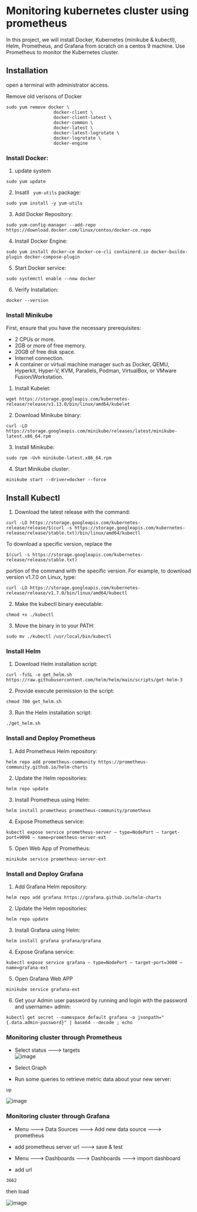 # Monitoring kubernetes cluster using prometheus 

In this project, we will install Docker, Kubernetes (minikube & kubectl), Helm, Prometheus, and Grafana from scratch on a centos 9 machine. 
Use Prometheus to monitor the Kubernetes cluster.

## Installation

open a terminal with administrator access.

Remove old verisons of Docker 

```
sudo yum remove docker \
                  docker-client \
                  docker-client-latest \
                  docker-common \
                  docker-latest \
                  docker-latest-logrotate \
                  docker-logrotate \
                  docker-engine
```

### Install Docker:  

1. update system
   
```
sudo yum update

```
2. Insatll ` yum-utils` package: 

```
sudo yum install -y yum-utils
```
3. Add Docker Repository:

```
sudo yum-config-manager --add-repo https://download.docker.com/linux/centos/docker-ce.repo
```
4. Install Docker Engine:

```
sudo yum install docker-ce docker-ce-cli containerd.io docker-buildx-plugin docker-compose-plugin
```
5. Start Docker service:

```
sudo systemctl enable --now docker
```
6. Verify Installation:
   
```
docker --version
```

### Install Minikube

First, ensure that you have the necessary prerequisites:

- 2 CPUs or more.
- 2GB or more of free memory.
- 20GB of free disk space.
- Internet connection.
- A container or virtual machine manager such as Docker, QEMU, Hyperkit, Hyper-V, KVM, Parallels, Podman, VirtualBox, or VMware Fusion/Workstation.  

1. Install Kubelet:

```
wget https://storage.googleapis.com/kubernetes-release/release/v1.13.0/bin/linux/amd64/kubelet
```
2. Download Minikube binary:

```
curl -LO https://storage.googleapis.com/minikube/releases/latest/minikube-latest.x86_64.rpm
```
3. Install Minikube:

```
sudo rpm -Uvh minikube-latest.x86_64.rpm
```
4. Start Minikube cluster:

```
minikube start --driver=docker --force
```
## Install Kubectl   

1. Download the latest release with the command:

```
curl -LO https://storage.googleapis.com/kubernetes-release/release/$(curl -s https://storage.googleapis.com/kubernetes-release/release/stable.txt)/bin/linux/amd64/kubectl
```
To download a specific version, replace the

```
$(curl -s https://storage.googleapis.com/kubernetes-release/release/stable.txt)
```
portion of the command with the specific version.
For example, to download version v1.7.0 on Linux, type:
```
curl -LO https://storage.googleapis.com/kubernetes-release/release/v1.7.0/bin/linux/amd64/kubectl
```
2. Make the kubectl binary executable:

```
chmod +x ./kubectl
```   
3. Move the binary in to your PATH:

```
sudo mv ./kubectl /usr/local/bin/kubectl
```
### Install Helm

1. Download Helm installation script:

```
curl -fsSL -o get_helm.sh https://raw.githubusercontent.com/helm/helm/main/scripts/get-helm-3
```
2. Provide execute permission to the script:

```
chmod 700 get_helm.sh
```
3. Run the Helm installation script:

```
./get_helm.sh
```

### Install and Deploy Prometheus

1. Add Prometheus Helm repository:

```
helm repo add prometheus-community https://prometheus-community.github.io/helm-charts
```
2. Update the Helm repositories:

```
helm repo update
```
3. Install Prometheus using Helm:

```
helm install prometheus prometheus-community/prometheus
```
4. Expose Prometheus service:

```
kubectl expose service prometheus-server — type=NodePort — target-port=9090 — name=prometheus-server-ext
```
5. Open Web App of Prometheus:

```
minikube service prometheus-server-ext
```


### Install and Deploy Grafana

1. Add Grafana Helm repository:

```
helm repo add grafana https://grafana.github.io/helm-charts
```
2. Update the Helm repositories:

```
helm repo update
```
3. Install Grafana using Helm: 

```
helm install grafana grafana/grafana
```
4. Expose Grafana service:

```
kubectl expose service grafana — type=NodePort — target-port=3000 — name=grafana-ext
```
5. Open Grafana Web APP

```
minikube service grafana-ext
```
6. Get your Admin user password by running and login with the password and username= admin:

```
kubectl get secret --namespace default grafana -o jsonpath="{.data.admin-password}" | base64 --decode ; echo

```

### Monitoring cluster through Prometheus

- Select status ---> targets  
![image](https://github.com/nourmohamed99/Monitoring-k8s-prometheus/assets/88977873/b7df6078-f6dd-4010-b4d4-cf44df32160b)

- Select Graph
- Run some queries to retrieve metric data about your new server:
```
up
``` 
![image](https://github.com/nourmohamed99/Monitoring-k8s-prometheus/assets/88977873/84665833-7e74-45e1-b3ea-42141dcf92e2)

### Monitoring cluster through Grafana


- Menu ---> Data Sources ---> Add new data source ---> prometheus
-  add prometheus server url ---> save & test

- Menu ---> Dashboards ---> Dashboards ---> import dashboard
- add url
```
3662
```
then load 

![image](https://github.com/nourmohamed99/Monitoring-k8s-prometheus/assets/88977873/ce79e522-37ff-4885-8fd0-dc1e46a66c25)
